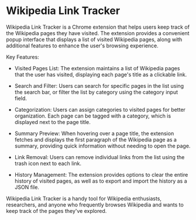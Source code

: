 # Wikipedia Link Tracker

Wikipedia Link Tracker is a Chrome extension that helps users keep track of the Wikipedia pages they have visited. The extension provides a convenient popup interface that displays a list of visited Wikipedia pages, along with additional features to enhance the user's browsing experience.

Key Features:
- Visited Pages List: The extension maintains a list of Wikipedia pages that the user has visited, displaying each page's title as a clickable link.

- Search and Filter: Users can search for specific pages in the list using the search bar, or filter the list by category using the category input field.

- Categorization: Users can assign categories to visited pages for better organization. Each page can be tagged with a category, which is displayed next to the page title.

- Summary Preview: When hovering over a page title, the extension fetches and displays the first paragraph of the Wikipedia page as a summary, providing quick information without needing to open the page.

- Link Removal: Users can remove individual links from the list using the trash icon next to each link.

- History Management: The extension provides options to clear the entire history of visited pages, as well as to export and import the history as a JSON file.

Wikipedia Link Tracker is a handy tool for Wikipedia enthusiasts, researchers, and anyone who frequently browses Wikipedia and wants to keep track of the pages they've explored.
